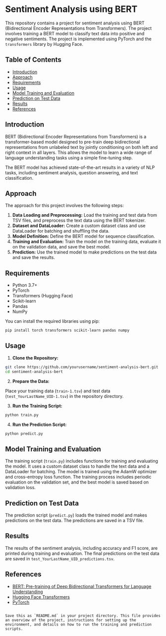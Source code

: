 


# Sentiment Analysis using BERT

This repository contains a project for sentiment analysis using BERT (Bidirectional Encoder Representations from Transformers). The project involves training a BERT model to classify text data into positive and negative sentiments. The project is implemented using PyTorch and the `transformers` library by Hugging Face.

## Table of Contents
- [Introduction](#introduction)
- [Approach](#approach)
- [Requirements](#requirements)
- [Usage](#usage)
- [Model Training and Evaluation](#model-training-and-evaluation)
- [Prediction on Test Data](#prediction-on-test-data)
- [Results](#results)
- [References](#references)

## Introduction

BERT (Bidirectional Encoder Representations from Transformers) is a transformer-based model designed to pre-train deep bidirectional representations from unlabeled text by jointly conditioning on both left and right context in all layers. This allows the model to learn a wide range of language understanding tasks using a simple fine-tuning step.

The BERT model has achieved state-of-the-art results in a variety of NLP tasks, including sentiment analysis, question answering, and text classification.

## Approach

The approach for this project involves the following steps:

1. **Data Loading and Preprocessing:** Load the training and test data from TSV files, and preprocess the text data using the BERT tokenizer.
2. **Dataset and DataLoader:** Create a custom dataset class and use DataLoader for batching and shuffling the data.
3. **Model Definition:** Define the BERT model for sequence classification.
4. **Training and Evaluation:** Train the model on the training data, evaluate it on the validation data, and save the best model.
5. **Prediction:** Use the trained model to make predictions on the test data and save the results.

## Requirements

- Python 3.7+
- PyTorch
- Transformers (Hugging Face)
- Scikit-learn
- Pandas
- NumPy

You can install the required libraries using pip:

```bash
pip install torch transformers scikit-learn pandas numpy
```

## Usage

1. **Clone the Repository:**

```bash
git clone https://github.com/yourusername/sentiment-analysis-bert.git
cd sentiment-analysis-bert
```

2. **Prepare the Data:**

Place your training data (`train-1.tsv`) and test data (`test_YourLastName_UID-1.tsv`) in the repository directory.

3. **Run the Training Script:**

```bash
python train.py
```

4. **Run the Prediction Script:**

```bash
python predict.py
```

## Model Training and Evaluation

The training script (`train.py`) includes functions for training and evaluating the model. It uses a custom dataset class to handle the text data and a DataLoader for batching. The model is trained using the AdamW optimizer and cross-entropy loss function. The training process includes periodic evaluation on the validation set, and the best model is saved based on validation loss.

## Prediction on Test Data

The prediction script (`predict.py`) loads the trained model and makes predictions on the test data. The predictions are saved in a TSV file.

## Results

The results of the sentiment analysis, including accuracy and F1 score, are printed during training and evaluation. The final predictions on the test data are saved in `test_YourLastName_UID_predictions.tsv`.

## References

- [BERT: Pre-training of Deep Bidirectional Transformers for Language Understanding](https://arxiv.org/abs/1810.04805)
- [Hugging Face Transformers](https://github.com/huggingface/transformers)
- [PyTorch](https://pytorch.org/)

```

Save this as `README.md` in your project directory. This file provides an overview of the project, instructions for setting up the environment, and details on how to run the training and prediction scripts.

